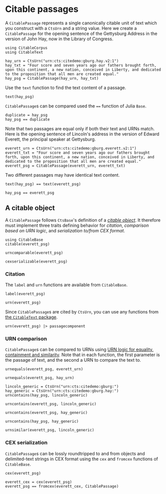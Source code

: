 # Citable passages

A `CitablePassage` represents a single canonically citable unit of text which you construct with a `CtsUrn` and a string value.  Here we create a `CitablePassage` for the opening sentence of the Gettysburg Address in the version of John Hay, now in the Library of Congress.

```@example passage
using CitableCorpus
using CitableText

hay_urn = CtsUrn("urn:cts:citedemo:gburg.hay.v2:1")
hay_txt = "Four score and seven years ago our fathers brought forth, upon this continent, a new nation, conceived in Liberty, and dedicated to the proposition that all men are created equal."
hay_psg = CitablePassage(hay_urn, hay_txt)
```

Use the `text` function to find the text content of a passage.

```@example passage
text(hay_psg)
```



`CitablePassage`s can be compared used the `==` function of Julia `Base`.

```@example passage
duplicate = hay_psg
hay_psg == duplicate
```

Note that two passages are equal only if both their text and URNs match.  Here is the opening sentence of Lincoln's address in the version of Edward Everett, the principal speaker at Gettysburg.

```@example passage
everett_urn = CtsUrn("urn:cts:citedemo:gburg.everett.v2:1")
everett_txt = "Four score and seven years ago our fathers brought forth, upon this continent, a new nation, conceived in Liberty, and dedicated to the proposition that all men are created equal."
everett_psg = CitablePassage(everett_urn, everett_txt)
```

Two different passages may have identical text content.

```@example passage
text(hay_psg) == text(everett_psg)
```

```@example passage
hay_psg == everett_psg
```





## A citable object

A `CitablePassage` follows `CtsBase`'s definition of a [*citable object*](https://cite-architecture.github.io/CitableBase.jl/stable/citable/).   It therefore must implement three traits defining behavior for *citation*, *comparison based on URN logic*, and *serialization to/from CEX format*.


```@example passage
using CitableBase
citable(everett_psg)
```

```@example passage
urncomparable(everett_psg)
```

```@example passage
cexserializable(everett_psg)
```

### Citation

The `label` and `urn` functions are available from `CitableBase`.

```@example passage
label(everett_psg)
```


```@example passage
urn(everett_psg)
```


Since `CitablePassage`s are cited by `CtsUrn`, you can use any functions from [the `CitableText` package](https://cite-architecture.github.io/CitableText.jl/stable/guide/).

```@example passage
urn(everett_psg) |> passagecomponent
```

### URN comparison


`CitablePassage`s can be compared to URNs using [URN logic for equality, containment and similarity](https://cite-architecture.github.io/CitableBase.jl/stable/).   Note that in each function, the first parameter is the passage of text, and the second a URN to compare the text to.

```@example passage
urnequals(everett_psg, everett_urn)
```


```@example passage
urnequals(everett_psg, hay_urn)
```


```@example passage
lincoln_generic = CtsUrn("urn:cts:citedemo:gburg:")
hay_generic = CtsUrn("urn:cts:citedemo:gburg.hay:")
urncontains(hay_psg, lincoln_generic)
```

```@example passage
urncontains(everett_psg, lincoln_generic)
```

```@example passage
urncontains(everett_psg, hay_generic)
```

```@example passage
urncontains(hay_psg, hay_generic)
```

```@example passage
urnsimilar(everett_psg, lincoln_generic)
```




### CEX serialization

`CitablePassage`s can be lossly roundtripped to and from objects and delimited-text strings in CEX format using the `cex` and `fromcex` functions of `CitableBase`.


```@example passage
cex(everett_psg)
```



```@example passage
everett_cex = cex(everett_psg)
everett_psg == fromcex(everett_cex, CitablePassage)
```